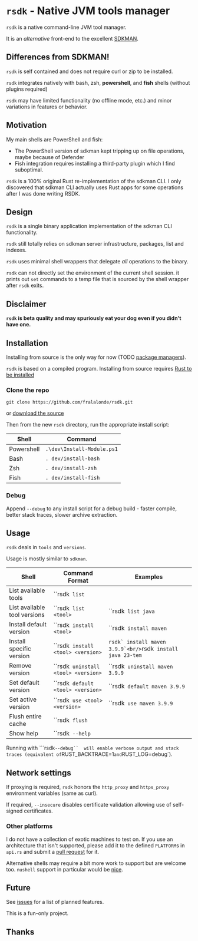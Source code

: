 # `rsdk` - Native JVM tools manager

`rsdk` is a native command-line JVM tool manager.

It is an _alternative_ front-end to the excellent [SDKMAN](https://sdkman.io/).

## Differences from SDKMAN!

`rsdk` is self contained and does not require curl or zip to be installed.

`rsdk` integrates natively with bash, zsh, **powershell**, and **fish** shells (without plugins required)

`rsdk` may have limited functionality (no offline mode, etc.) and minor variations in features or behavior.

## Motivation

My main shells are PowerShell and fish:

- The PowerShell version of sdkman kept tripping up on file operations, maybe because of Defender
- Fish integration requires installing a third-party plugin which I find suboptimal.

`rsdk` is a 100% original Rust re-implementation of the sdkman CLI.
I only discovered that sdkman CLI actually uses Rust apps for some operations after I was done writing RSDK.

## Design

`rsdk` is a single binary application implementation of the sdkman CLI functionality.

`rsdk` still totally relies on sdkman server infrastructure, packages, list and indexes. 

`rsdk` uses minimal shell wrappers that delegate _all_ operations to the binary.

`rsdk` can not directly set the environment of the current shell session. 
it prints out `set` commands to a temp file that is sourced by the shell wrapper after `rsdk` exits.

## Disclaimer
**`rsdk` is beta quality and may spuriously eat your dog even if you didn't have one.**

## Installation

Installing from source is the only way for now (TODO [package managers](https://github.com/fralalonde/rsdk/issues/6)).

`rsdk` is based on a compiled program. Installing from source requires [Rust to be installed](https://www.rust-lang.org/tools/install)

### Clone the repo

``git clone https://github.com/fralalonde/rsdk.git``

or [download the source](https://github.com/fralalonde/rsdk/archive/refs/heads/main.zip)

Then from the new `rsdk` directory, run the appropriate install script:

| Shell      | Command                    |
|------------|----------------------------|
| Powershell | `.\dev\Install-Module.ps1` |
| Bash       | `. dev/install-bash`       |
| Zsh        | `. dev/install-zsh`        |
| Fish       | `. dev/install-fish`       |

### Debug

Append ``--debug`` to any install script for a debug build - faster compile, better stack traces, slower archive extraction.

## Usage
`rsdk` deals in `tools` and `versions`.

Usage is mostly similar to `sdkman`.

| Shell                        | Command Format                    | Examples                                                  |
|------------------------------|-----------------------------------|-----------------------------------------------------------|
| List available tools         | ``rsdk` list`                       |                                                           |
| List available tool versions | ``rsdk` list <tool>`                | ``rsdk` list java`                                          |
| Install default version      | ``rsdk` install <tool>`             | ``rsdk` install maven`                                      |
| Install specific version     | ``rsdk` install <tool> <version>`   | ``rsdk` install maven 3.9.9`<br/>``rsdk` install java 23-tem` |
| Remove version               | ``rsdk` uninstall <tool> <version>` | ``rsdk` uninstall maven 3.9.9`                              |
| Set default version          | ``rsdk` default <tool> <version>`   | ``rsdk` default maven 3.9.9`                                |
| Set active version           | ``rsdk` use <tool> <version>`       | ``rsdk` use maven 3.9.9`                                    |
| Flush entire cache           | ``rsdk` flush`                      |                                                           |
| Show help                    | ``rsdk` --help`                     |                                                           |

Running with ```rsdk` --debug``  will enable verbose output and stack traces (equivalent of `RUST_BACKTRACE=1` and `RUST_LOG=debug`).  

## Network settings

If proxying is required, ``rsdk`` honors the `http_proxy` and `https_proxy` environment variables (same as curl).

If required, ``--insecure`` disables certificate validation allowing use of self-signed certificates.

### Other platforms

I do not have a collection of exotic machines to test on. If you use an architecture that isn't supported,
please add it to the defined `PLATFORM`s in `api.rs` and submit a [pull request](https://github.com/fralalonde/rsdk/pulls) for it.

Alternative shells may require a bit more work to support but are welcome too. 
`nushell` support in particular would be [nice](https://github.com/fralalonde/rsdk/issues/1).

## Future

See [issues](https://github.com/fralalonde/rsdk/issues) for a list of planned features.

This is a fun-only project.

## Thanks
